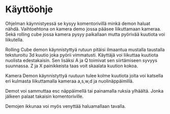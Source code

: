 # Käyttöohje

Ohjelman käynnistyessä se kysyy komentorivillä minkä demon haluat nähdä. 
Vaihtoehtona on kamera demo jossa pääsee liikuttamaan kameraa. 
Sekä rolling cube jossa kamera pysyy paikallaan mutta pyörivää kuutiota voi liikutella.

Rolling Cube demon käynnistyttyä rutuun pitäisi ilmaantua mustalla taustalla teksturoitu 3d kuutio joka pyörii vimmatusti.
Käyttäjä voi liikuttaa kuutiota nuolista edestakaisin. Sen lisäksi A ja Q toimivat sen siirtämiseen syvyys suunnassa.
Z ja X painikkeista taas voit skaalata kuution kokoa. 

Kamera Demon käynnistyttyä ruutuun tulee kolme kuutiota joita voi katsella eri kulmasta liikuttamalla kameraa a,s,w,d ja nuolinäppäimillä.

Demot voi sammuttaa esc näppäimellä tai painamalla ruksia ylhäältä. Jonka jälkeen palaat takaisin komentoriville.

Demojen ikkunaa voi myös venyttää haluamallaan tavalla. 

